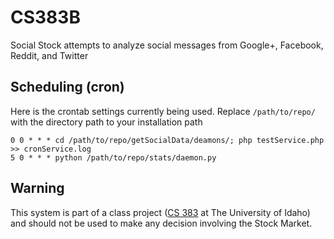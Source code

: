 CS383B
=======

Social Stock attempts to analyze social messages from Google+, Facebook, Reddit, and Twitter

Scheduling (cron)
-------
Here is the crontab settings currently being used. Replace `/path/to/repo/` with the directory path to your installation path

```
0 0 * * * cd /path/to/repo/getSocialData/deamons/; php testService.php >> cronService.log
5 0 * * * python /path/to/repo/stats/daemon.py
```

Warning
-------
This system is part of a class project ([CS 383](http://www2.cs.uidaho.edu/~oman/CS383/CS383_F12_syllabus.htm) at The University of Idaho) and should not be used to make any decision involving the Stock Market.